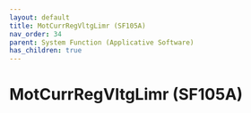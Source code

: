 ```yaml
---
layout: default
title: MotCurrRegVltgLimr (SF105A)
nav_order: 34
parent: System Function (Applicative Software)
has_children: true
---
```

# MotCurrRegVltgLimr (SF105A)
